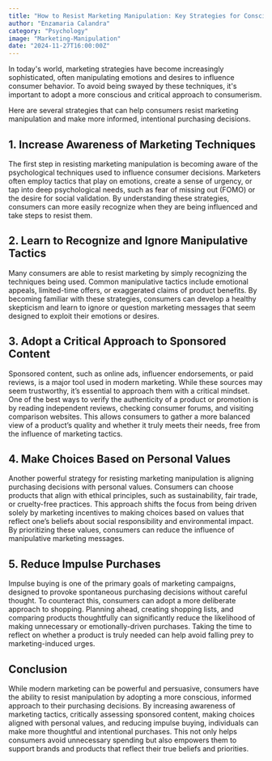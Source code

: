 ```yaml
---
title: "How to Resist Marketing Manipulation: Key Strategies for Conscious Consumerism"
author: "Enzamaria Calandra"
category: "Psychology"
image: "Marketing-Manipulation"
date: "2024-11-27T16:00:00Z"
---
```


In today's world, marketing strategies have become increasingly sophisticated, often manipulating emotions and desires to influence consumer behavior. To avoid being swayed by these techniques, it's important to adopt a more conscious and critical approach to consumerism. 

Here are several strategies that can help consumers resist marketing manipulation and make more informed, intentional purchasing decisions.

## 1. Increase Awareness of Marketing Techniques

The first step in resisting marketing manipulation is becoming aware of the psychological techniques used to influence consumer decisions. 
Marketers often employ tactics that play on emotions, create a sense of urgency, or tap into deep psychological needs, such as fear of missing out (FOMO) or the desire for social validation. By understanding these strategies, consumers can more easily recognize when they are being influenced and take steps to resist them.

## 2. Learn to Recognize and Ignore Manipulative Tactics

Many consumers are able to resist marketing by simply recognizing the techniques being used. Common manipulative tactics include emotional appeals, limited-time offers, or exaggerated claims of product benefits. 
By becoming familiar with these strategies, consumers can develop a healthy skepticism and learn to ignore or question marketing messages that seem designed to exploit their emotions or desires.

## 3. Adopt a Critical Approach to Sponsored Content

Sponsored content, such as online ads, influencer endorsements, or paid reviews, is a major tool used in modern marketing. While these sources may seem trustworthy, it’s essential to approach them with a critical mindset. 
One of the best ways to verify the authenticity of a product or promotion is by reading independent reviews, checking consumer forums, and visiting comparison websites. This allows consumers to gather a more balanced view of a product’s quality and whether it truly meets their needs, free from the influence of marketing tactics.

## 4. Make Choices Based on Personal Values

Another powerful strategy for resisting marketing manipulation is aligning purchasing decisions with personal values. Consumers can choose products that align with ethical principles, such as sustainability, fair trade, or cruelty-free practices. 
This approach shifts the focus from being driven solely by marketing incentives to making choices based on values that reflect one’s beliefs about social responsibility and environmental impact. By prioritizing these values, consumers can reduce the influence of manipulative marketing messages.

## 5. Reduce Impulse Purchases

Impulse buying is one of the primary goals of marketing campaigns, designed to provoke spontaneous purchasing decisions without careful thought. To counteract this, consumers can adopt a more deliberate approach to shopping. 
Planning ahead, creating shopping lists, and comparing products thoughtfully can significantly reduce the likelihood of making unnecessary or emotionally-driven purchases. Taking the time to reflect on whether a product is truly needed can help avoid falling prey to marketing-induced urges.

## Conclusion

While modern marketing can be powerful and persuasive, consumers have the ability to resist manipulation by adopting a more conscious, informed approach to their purchasing decisions. By increasing awareness of marketing tactics, critically assessing sponsored content, making choices aligned with personal values, and reducing impulse buying, individuals can make more thoughtful and intentional purchases. 
This not only helps consumers avoid unnecessary spending but also empowers them to support brands and products that reflect their true beliefs and priorities.
